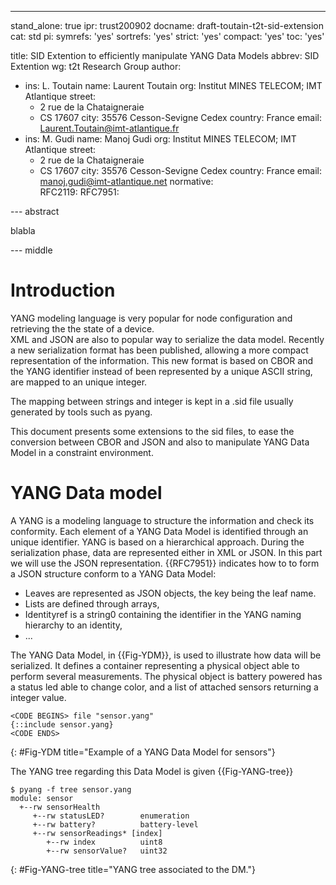 ---
stand_alone: true
ipr: trust200902
docname: draft-toutain-t2t-sid-extension
cat: std
pi:
  symrefs: 'yes'
  sortrefs: 'yes'
  strict: 'yes'
  compact: 'yes'
  toc: 'yes'

title: SID Extention to efficiently manipulate YANG Data Models
abbrev: SID Extention
wg: t2t Research Group
author:
- ins: L. Toutain
  name: Laurent Toutain
  org: Institut MINES TELECOM; IMT Atlantique
  street:
  - 2 rue de la Chataigneraie
  - CS 17607
  city: 35576 Cesson-Sevigne Cedex
  country: France
  email: Laurent.Toutain@imt-atlantique.fr
- ins: M. Gudi
  name: Manoj Gudi
  org: Institut MINES TELECOM; IMT Atlantique
  street:
  - 2 rue de la Chataigneraie
  - CS 17607
  city: 35576 Cesson-Sevigne Cedex
  country: France
  email: manoj.gudi@imt-atlantique.net
normative:  
  RFC2119:
  RFC7951:

--- abstract

   blabla



--- middle

# Introduction

YANG modeling language is very popular for node configuration and retrieving the the state of a device.  
XML and JSON are also to popular way to serialize the data model. Recently a new serialization format has
been published, allowing a more compact representation of the information. This new format is based on CBOR
and the YANG identifier instead of been represented by a unique ASCII string, are mapped to an unique integer.

The mapping between strings and integer is kept in a .sid file usually generated by tools such as pyang.

This document presents some extensions to the sid files, to ease the conversion between CBOR and JSON and also 
to manipulate YANG Data Model in a constraint environment. 

# YANG Data model

A YANG is a modeling language to structure the information and check its conformity. Each element of a YANG Data Model
is identified through an unique identifier. YANG is based on a hierarchical approach. During the serialization phase, 
data are represented either in XML or JSON. In this part we will use the JSON representation. {{RFC7951}} indicates how to 
to form a JSON structure conform to a YANG Data Model:

* Leaves are represented as JSON objects, the key being the leaf name.
* Lists are defined through arrays, 
* Identityref is a string0 containing the identifier in the YANG naming hierarchy to an identity,
* ...

The YANG Data Model, in {{Fig-YDM}}, is used to illustrate how data will be serialized. It defines a container
representing a physical object able to perform several measurements. The physical object is battery powered has a status led able 
to change color, and a list of attached sensors returning a integer value. 

~~~~
<CODE BEGINS> file "sensor.yang"
{::include sensor.yang}
<CODE ENDS>
~~~~
{: #Fig-YDM title="Example of a YANG Data Model for sensors"}

The YANG tree regarding this Data Model is given {{Fig-YANG-tree}}

~~~~
$ pyang -f tree sensor.yang 
module: sensor
  +--rw sensorHealth
     +--rw statusLED?        enumeration
     +--rw battery?          battery-level
     +--rw sensorReadings* [index]
        +--rw index          uint8
        +--rw sensorValue?   uint32
~~~~
{: #Fig-YANG-tree title="YANG tree associated to the DM."}